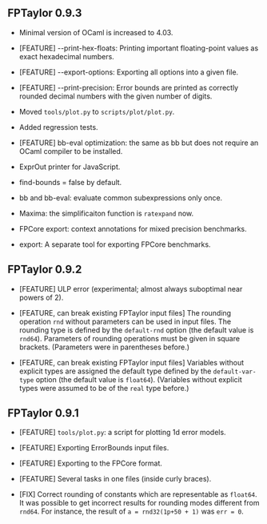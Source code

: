 FPTaylor 0.9.3
--------------

- Minimal version of OCaml is increased to 4.03.

- [FEATURE] --print-hex-floats: Printing important floating-point values as 
  exact hexadecimal numbers.

- [FEATURE] --export-options: Exporting all options into a given file.

- [FEATURE] --print-precision: Error bounds are printed as correctly rounded
  decimal numbers with the given number of digits.

- Moved `tools/plot.py` to `scripts/plot/plot.py`.

- Added regression tests.

- [FEATURE] bb-eval optimization: the same as bb but does not require
  an OCaml compiler to be installed.

- ExprOut printer for JavaScript.

- find-bounds = false by default.

- bb and bb-eval: evaluate common subexpressions only once.

- Maxima: the simplificaiton function is `ratexpand` now.

- FPCore export: context annotations for mixed precision benchmarks.

- export: A separate tool for exporting FPCore benchmarks.

FPTaylor 0.9.2
--------------

- [FEATURE] ULP error (experimental; almost always suboptimal near powers of 2).

- [FEATURE, can break existing FPTaylor input files]
  The rounding operation `rnd` without parameters can be used
  in input files. The rounding type is defined by the
  `default-rnd` option (the default value is `rnd64`).
  Parameters of rounding operations must be given in square brackets.
  (Parameters were in parentheses before.)

- [FEATURE, can break existing FPTaylor input files]
  Variables without explicit types are assigned the default type defined
  by the `default-var-type` option (the default value is `float64`).
  (Variables without explicit types were assumed to be of the `real` type before.)

FPTaylor 0.9.1
--------------

- [FEATURE] `tools/plot.py`: a script for plotting 1d error models.

- [FEATURE] Exporting ErrorBounds input files.

- [FEATURE] Exporting to the FPCore format.

- [FEATURE] Several tasks in one files (inside curly braces).

- [FIX] Correct rounding of constants which are representable as `float64`.
  It was possible to get incorrect results for rounding modes
  different from `rnd64`. For instance, the result of `a = rnd32(1p+50 + 1)` 
  was `err = 0`.
